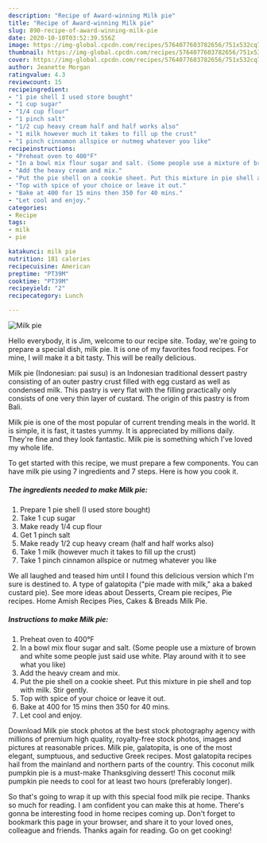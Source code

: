 ```yaml
---
description: "Recipe of Award-winning Milk pie"
title: "Recipe of Award-winning Milk pie"
slug: 890-recipe-of-award-winning-milk-pie
date: 2020-10-10T03:52:39.556Z
image: https://img-global.cpcdn.com/recipes/5764077603782656/751x532cq70/milk-pie-recipe-main-photo.jpg
thumbnail: https://img-global.cpcdn.com/recipes/5764077603782656/751x532cq70/milk-pie-recipe-main-photo.jpg
cover: https://img-global.cpcdn.com/recipes/5764077603782656/751x532cq70/milk-pie-recipe-main-photo.jpg
author: Jeanette Morgan
ratingvalue: 4.3
reviewcount: 15
recipeingredient:
- "1 pie shell I used store bought"
- "1 cup sugar"
- "1/4 cup flour"
- "1 pinch salt"
- "1/2 cup heavy cream half and half works also"
- "1 milk however much it takes to fill up the crust"
- "1 pinch cinnamon allspice or nutmeg whatever you like"
recipeinstructions:
- "Preheat oven to 400°F"
- "In a bowl mix flour sugar and salt. (Some people use a mixture of brown and white some people just said use white. Play around with it to see what you like)"
- "Add the heavy cream and mix."
- "Put the pie shell on a cookie sheet. Put this mixture in pie shell and top with milk. Stir gently."
- "Top with spice of your choice or leave it out."
- "Bake at 400 for 15 mins then 350 for 40 mins."
- "Let cool and enjoy."
categories:
- Recipe
tags:
- milk
- pie

katakunci: milk pie 
nutrition: 181 calories
recipecuisine: American
preptime: "PT39M"
cooktime: "PT39M"
recipeyield: "2"
recipecategory: Lunch

---
```



![Milk pie](https://img-global.cpcdn.com/recipes/5764077603782656/751x532cq70/milk-pie-recipe-main-photo.jpg)

Hello everybody, it is Jim, welcome to our recipe site. Today, we're going to prepare a special dish, milk pie. It is one of my favorites food recipes. For mine, I will make it a bit tasty. This will be really delicious.

Milk pie (Indonesian: pai susu) is an Indonesian traditional dessert pastry consisting of an outer pastry crust filled with egg custard as well as condensed milk. This pastry is very flat with the filling practically only consists of one very thin layer of custard. The origin of this pastry is from Bali.

Milk pie is one of the most popular of current trending meals in the world. It is simple, it is fast, it tastes yummy. It is appreciated by millions daily. They're fine and they look fantastic. Milk pie is something which I've loved my whole life.


To get started with this recipe, we must prepare a few components. You can have milk pie using 7 ingredients and 7 steps. Here is how you cook it.

<!--inarticleads1-->

##### The ingredients needed to make Milk pie:

1. Prepare 1 pie shell (I used store bought)
1. Take 1 cup sugar
1. Make ready 1/4 cup flour
1. Get 1 pinch salt
1. Make ready 1/2 cup heavy cream (half and half works also)
1. Take 1 milk (however much it takes to fill up the crust)
1. Take 1 pinch cinnamon allspice or nutmeg whatever you like


We all laughed and teased him until I found this delicious version which I&#39;m sure is destined to. A type of galatopita (&#34;pie made with milk,&#34; aka a baked custard pie). See more ideas about Desserts, Cream pie recipes, Pie recipes. Home Amish Recipes Pies, Cakes &amp; Breads Milk Pie. 

<!--inarticleads2-->

##### Instructions to make Milk pie:

1. Preheat oven to 400°F
1. In a bowl mix flour sugar and salt. (Some people use a mixture of brown and white some people just said use white. Play around with it to see what you like)
1. Add the heavy cream and mix.
1. Put the pie shell on a cookie sheet. Put this mixture in pie shell and top with milk. Stir gently.
1. Top with spice of your choice or leave it out.
1. Bake at 400 for 15 mins then 350 for 40 mins.
1. Let cool and enjoy.


Download Milk pie stock photos at the best stock photography agency with millions of premium high quality, royalty-free stock photos, images and pictures at reasonable prices. Milk pie, galatopita, is one of the most elegant, sumptuous, and seductive Greek recipes. Most galatopita recipes hail from the mainland and northern parts of the country. This coconut milk pumpkin pie is a must-make Thanksgiving dessert! This coconut milk pumpkin pie needs to cool for at least two hours (preferably longer). 

So that's going to wrap it up with this special food milk pie recipe. Thanks so much for reading. I am confident you can make this at home. There's gonna be interesting food in home recipes coming up. Don't forget to bookmark this page in your browser, and share it to your loved ones, colleague and friends. Thanks again for reading. Go on get cooking!
